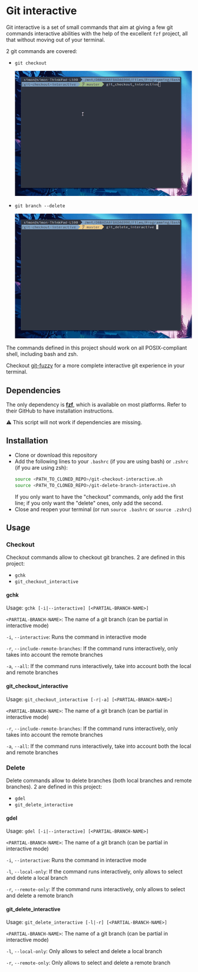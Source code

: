 # Git interactive
Git interactive is a set of small commands that aim at giving a few git commands interactive abilities with the help of the excellent `fzf` project, all that without moving out of your terminal.

2 git commands are covered:
- `git checkout`

    <img src="https://raw.githubusercontent.com/SimGus/git-interactive/master/public/checkout.gif" alt="Preview of checkout command">

- `git branch --delete`

    <img src="https://raw.githubusercontent.com/SimGus/git-interactive/master/public/delete.gif" alt="Preview of delete command">

The commands defined in this project should work on all POSIX-compliant shell, including bash and zsh.

Checkout [git-fuzzy](https://github.com/bigH/git-fuzzy) for a more complete interactive git experience in your terminal.

## Dependencies
The only dependency is [**fzf**](https://github.com/junegunn/fzf), which is available on most platforms.
Refer to their GitHub to have installation instructions.

⚠ This script will not work if dependencies are missing.

## Installation
- Clone or download this repository
- Add the following lines to your `.bashrc` (if you are using bash) or `.zshrc` (if you are using zsh):
    ```sh
    source <PATH_TO_CLONED_REPO>/git-checkout-interactive.sh
    source <PATH_TO_CLONED_REPO>/git-delete-branch-interactive.sh
    ```
    If you only want to have the "checkout" commands, only add the first line; if you only want the "delete" ones, only add the second.
- Close and reopen your terminal (or run `source .bashrc` or `source .zshrc`)

## Usage
### Checkout
Checkout commands allow to checkout git branches. 2 are defined in this project:
- `gchk`
- `git_checkout_interactive`

#### gchk
Usage: `gchk [-i|--interactive] [<PARTIAL-BRANCH-NAME>]`

`<PARTIAL-BRANCH-NAME>`: The name of a git branch (can be partial in interactive mode)

`-i`, `--interactive`: Runs the command in interactive mode

`-r`, `--include-remote-branches`: If the command runs interactively, only takes into account the remote branches

`-a`, `--all`: If the command runs interactively, take into account both the local and remote branches

#### git_checkout_interactive
Usage: `git_checkout_interactive [-r|-a] [<PARTIAL-BRANCH-NAME>]`

`<PARTIAL-BRANCH-NAME>`: The name of a git branch (can be partial in interactive mode)

`-r`, `--include-remote-branches`: If the command runs interactively, only takes into account the remote branches

`-a`, `--all`: If the command runs interactively, take into account both the local and remote branches

### Delete
Delete commands allow to delete branches (both local branches and remote branches). 2 are defined in this project:
- `gdel`
- `git_delete_interactive`

#### gdel
Usage: `gdel [-i|--interactive] [<PARTIAL-BRANCH-NAME>]`

`<PARTIAL-BRANCH-NAME>`: The name of a git branch (can be partial in interactive mode)

`-i`, `--interactive`: Runs the command in interactive mode

`-l`, `--local-only`: If the command runs interactively, only allows to select and delete a local branch

`-r`, `--remote-only`: If the command runs interactively, only allows to select and delete a remote branch

#### git_delete_interactive
Usage: `git_delete_interactive [-l|-r] [<PARTIAL-BRANCH-NAME>]`

`<PARTIAL-BRANCH-NAME>`: The name of a git branch (can be partial in interactive mode)

`-l`, `--local-only`: Only allows to select and delete a local branch

`-r`, `--remote-only`: Only allows to select and delete a remote branch
